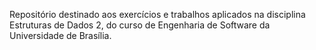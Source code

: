 Repositório destinado aos exercícios e trabalhos aplicados na disciplina Estruturas de Dados 2, do curso de Engenharia de Software da Universidade de Brasília.
